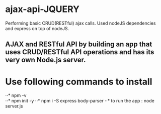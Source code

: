 # ajax-api-JQUERY
Performing basic CRUD(RESTful) ajax calls. Used nodeJS dependencies and express on top of nodeJS. 

## AJAX and RESTful API by building an app that uses CRUD/RESTful API operations and has its very own Node.js server.

# Use following commands to install
⋅⋅* npm -v  
⋅⋅* npm init -y
⋅⋅* npm i -S express body-parser
⋅⋅* to run the app : node server.js
